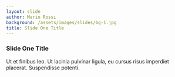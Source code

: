 ```yaml
---
layout: slide
author: Mario Rossi
background: /assets/images/slides/bg-1.jpg
title: Slide One Title
---
```

### Slide One Title
Ut et finibus leo.
Ut lacinia pulvinar ligula, eu cursus risus imperdiet placerat.
Suspendisse potenti.